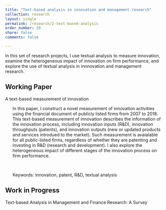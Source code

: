 ```yaml
---
title: "Text-based analysis in innovation and management research"
collection: research
layout: single
permalink: /research/2-text-based-analysis
order_number: 20
share: false
comments: false

---
```

In this set of research projects, I use textual analysis to measure innovation, examine the heterogeneous impact of innovation on firm performance, and explore the use of textual analysis in innnovation and management research.

## Working Paper

A text-based measurement of innovation<br/>

<ul>In this paper, I construct a novel measurement of innovation activities using the financial document of publicly listed firms from 2007 to 2018. This text-based measurement of innovation describes the information of the innovation process, including innovation inputs (R&D), innovation throughputs (patents), and innovation outputs (new or updated products and services introdued to the market). Such measurement is avaialable for all public-listed firms, regardless of whether they are patenting and investing in R&D (research and development). I also explore the heterogeneous impact of different stages of the innovation process on firm performance.</ul><br/>

<ul>Keywords: innovation, patent, R&D, textual analysis</ul>


## Work in Progress

Text-based Analysis in Management and Finance Research: A Survey<br/>

